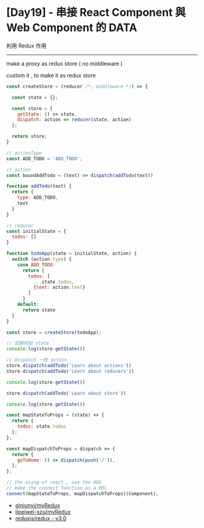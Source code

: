 # [Day19] - 串接 React Component 與 Web Component 的 DATA

利用 Redux 作用

-----
make a proxy as redux store ( no middleware )

custom it , to make it as redux store

```js
const createStore = (reducer /*, middleware */) => {

  const state = {};

  const store = {
    getState: () => state,
    dispatch: action => reducer(state, action)
  };

  return store;
}

// actionType
const ADD_TODO = 'ADD_TODO';

// action
const boundAddTodo = (text) => dispatch(addTodo(text))

function addTodo(text) {
  return {
    type: ADD_TODO,
    text
  }
}

// reducer 
const initialState = {
  todos: []
}

function todoApp(state = initialState, action) {
  switch (action.type) {
    case ADD_TODO:
      return {
        todos: [
          ...state.todos,
          {text: action.text}
        ]
      }
    default:
      return state
  }
}

const store = createStore(todoApp);

// 記錄初始 state
console.log(store.getState())

// Dispatch 一些 action
store.dispatch(addTodo('Learn about actions'))
store.dispatch(addTodo('Learn about reducers'))

console.log(store.getState())

store.dispatch(addTodo('Learn about store'))

console.log(store.getState())
```

```javascript
const mapStateToProps = (state) => {
  return {
    todos: state.todos
  };
};

const mapDispatchToProps = dispatch => {
  return {
    goToHome: () => dispatch(push('/')),
  };
};

// the using of react , use the HOC 
// make the connect function as a HOC
connect(mapStateToProps, mapDispatchToProps)(Component);
```


- [qinjunyi/myRedux](https://github.com/qinjunyi/MyRedux)
- [lipeiwei-szu/myRedux](https://github.com/lipeiwei-szu/MyRedux)
- [reduxjs/redux - v3.0](https://github.com/reduxjs/redux/blob/v3.0.0/src/createStore.js)
